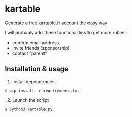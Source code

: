 # kartable
Generate a free kartable.fr account the easy way

I will probably add these functionalities to get more rubies:
- confirm email address
- invite friends (sponsorship)
- contact "parent"

## Installation & usage

1. Install dependencies
```sh-session
$ pip install -r requirements.txt
```

2. Launch the script
```sh-session
$ python3 kartable.py
```

